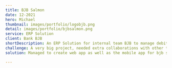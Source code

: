 ```yaml
---
title: BJB Salmon
date: 12-2021
hero: Michael
thumbnail: images/portfolio/logobjb.png
detail: images/portfolio/bjbsalmon.png
service: ERP Solution
client: Bank BJB
shortDescription: An ERP Solution for internal team BJB to manage debitur and creditur.
challenge: A very big project, needed extra collaborations with other teams to perform apps in time.
solution: Managed to create web app as well as the mobile app for bjb salmon.

---
```

